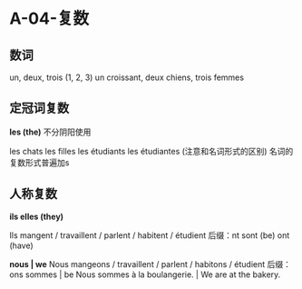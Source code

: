 ﻿# A-04-复数

## 数词
un, deux, trois (1, 2, 3)
un croissant, deux chiens, trois femmes

## 定冠词复数

**les (the)** 不分阴阳使用

les chats
les filles
les étudiants
les étudiantes (注意和名词形式的区别)
名词的复数形式普遍加s

## 人称复数

**ils elles (they)**

Ils mangent / travaillent / parlent / habitent / étudient
后缀：nt
sont (be)
ont (have)

**nous | we**
Nous mangeons / travaillent / parlent / habitons / étudient
后缀：ons
sommes | be
Nous sommes à la boulangerie. | We are at the bakery.

